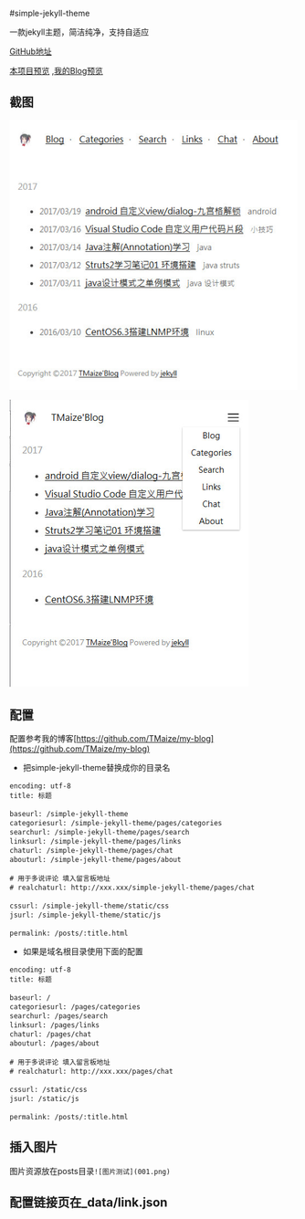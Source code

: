 #simple-jekyll-theme

一款jekyll主题，简洁纯净，支持自适应

[GitHub地址](https://github.com/TMaize/simple-jekyll-theme)

[本项目预览](http://tmaize.oschina.io/simple-jekyll-theme/) ,[我的Blog预览](http://blog.tmaize.net)

## 截图

![s1](screenshots/01.jpg)

![s2](screenshots/02.jpg)


## 配置

配置参考我的博客[https://github.com/TMaize/my-blog](https://github.com/TMaize/my-blog)

+ 把simple-jekyll-theme替换成你的目录名


```
encoding: utf-8
title: 标题

baseurl: /simple-jekyll-theme
categoriesurl: /simple-jekyll-theme/pages/categories
searchurl: /simple-jekyll-theme/pages/search
linksurl: /simple-jekyll-theme/pages/links
chaturl: /simple-jekyll-theme/pages/chat
abouturl: /simple-jekyll-theme/pages/about

# 用于多说评论 填入留言板地址
# realchaturl: http://xxx.xxx/simple-jekyll-theme/pages/chat

cssurl: /simple-jekyll-theme/static/css
jsurl: /simple-jekyll-theme/static/js

permalink: /posts/:title.html
```

+ 如果是域名根目录使用下面的配置

```
encoding: utf-8
title: 标题

baseurl: /
categoriesurl: /pages/categories
searchurl: /pages/search
linksurl: /pages/links
chaturl: /pages/chat
abouturl: /pages/about

# 用于多说评论 填入留言板地址
# realchaturl: http://xxx.xxx/pages/chat

cssurl: /static/css
jsurl: /static/js

permalink: /posts/:title.html
```

## 插入图片

图片资源放在posts目录`![图片测试](001.png)`

## 配置链接页在_data/link.json